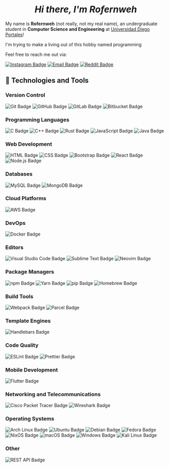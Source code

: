 <h1 align="center"><i>Hi there, I'm Rofernweh</i></h1>

My name is **Rofernweh** (not really, not my real name), an undergraduate student in **Computer Science and Engineering** at [Universidad Diego Portales](https://www.udp.cl/)!

I'm trying to make a living out of this hobby named programming

Feel free to reach me out via:

[![Instagram Badge](https://img.shields.io/badge/-Instagram-E4405F?style=flat-square&logo=instagram&logoColor=white&style=rounded)](https://www.instagram.com/rofernweh/)
[![Email Badge](https://img.shields.io/badge/-Email-EA4335?style=flat-square&logo=Gmail&logoColor=white&style=rounded)](mailto:rofernweh@gmail.com)
[![Reddit Badge](https://img.shields.io/badge/-Reddit-FF4500?style=flat-square&logo=Reddit&logoColor=white&style=rounded)](https://www.reddit.com/user/rofernweeh)

## :toolbox: Technologies and Tools

### Version Control

![Git Badge](https://img.shields.io/badge/-Git-F05032?style=flat-square&logo=git&logoColor=white&style=rounded)
![GitHub Badge](https://img.shields.io/badge/-GitHub-181717?style=flat-square&logo=GitHub&logoColor=white&style=rounded)
![GitLab Badge](https://img.shields.io/badge/-GitLab-FCA121?style=flat-square&logo=GitLab&logoColor=white&style=rounded)
![Bitbucket Badge](https://img.shields.io/badge/-Bitbucket-0052CC?style=flat-square&logo=Bitbucket&logoColor=white&style=rounded)

### Programming Languages


![C Badge](https://img.shields.io/badge/-C-A8B9CC?style=flat-square&logo=C&logoColor=black&style=rounded)
![C++ Badge](https://img.shields.io/badge/-C++-00599C?style=flat-square&logo=C%2B%2B&logoColor=white&style=rounded)
![Rust Badge](https://img.shields.io/badge/-Rust-red?style=flat-square&logo=Rust&logoColor=white&style=rounded)
![JavaScript Badge](https://img.shields.io/badge/-JavaScript-F7DF1E?style=flat-square&logo=JavaScript&logoColor=black&style=rounded)
![Java Badge](https://img.shields.io/badge/-Java-007396?style=flat-square&logo=Java&logoColor=white&style=rounded)

### Web Development

![HTML Badge](https://img.shields.io/badge/-HTML5-E34F26?style=flat-square&logo=HTML5&logoColor=white&style=rounded)
![CSS Badge](https://img.shields.io/badge/-CSS3-1572B6?style=flat-square&logo=CSS3&logoColor=white&style=rounded)
![Bootstrap Badge](https://img.shields.io/badge/-Bootstrap-563D7C?style=flat-square&logo=bootstrap&logoColor=white&style=rounded)
![React Badge](https://img.shields.io/badge/-React-61DAFB?style=flat-square&logo=React&logoColor=black&style=rounded)
![Node.js Badge](https://img.shields.io/badge/-Node.js-339933?style=flat-square&logo=Node.js&logoColor=white&style=rounded)

### Databases

![MySQL Badge](https://img.shields.io/badge/-MySQL-4479A1?style=flat-square&logo=MySQL&logoColor=white&style=rounded)
![MongoDB Badge](https://img.shields.io/badge/-MongoDB-47A248?style=flat-square&logo=MongoDB&logoColor=white&style=rounded)

### Cloud Platforms

![AWS Badge](https://img.shields.io/badge/-Amazon%20AWS-232F3E?style=flat-square&logo=Amazon+AWS&logoColor=white&style=rounded)

### DevOps

![Docker Badge](https://img.shields.io/badge/-Docker-2496ED?style=flat-square&logo=Docker&logoColor=white&style=rounded)

### Editors

![Visual Studio Code Badge](https://img.shields.io/badge/-Visual%20Studio%20Code-007ACC?style=flat-square&logo=Visual+Studio+Code&logoColor=white&style=rounded)
![Sublime Text Badge](https://img.shields.io/badge/-Sublime%20Text-FF9800?style=flat-square&logo=Sublime+Text&logoColor=white&style=rounded)
![Neovim Badge](https://img.shields.io/badge/-Neovim-019733?style=flat-square&logo=Neovim&logoColor=white&style=rounded)

### Package Managers

![npm Badge](https://img.shields.io/badge/-npm-CB3837?style=flat-square&logo=npm&logoColor=white&style=rounded)
![Yarn Badge](https://img.shields.io/badge/-Yarn-2C8EBB?style=flat-square&logo=Yarn&logoColor=white&style=rounded)
![pip Badge](https://img.shields.io/badge/-pip-3776AB?style=flat-square&logo=pypi&logoColor=white&style=rounded)
![Homebrew Badge](https://img.shields.io/badge/-Homebrew-FBB040?style=flat-square&logo=Homebrew&logoColor=white&style=rounded)

### Build Tools

![Webpack Badge](https://img.shields.io/badge/-Webpack-8DD6F9?style=flat-square&logo=Webpack&logoColor=black&style=rounded)
![Parcel Badge](https://img.shields.io/badge/-Parcel-DC3522?style=flat-square&logo=Parcel&logoColor=white&style=rounded)

### Template Engines

![Handlebars Badge](https://img.shields.io/badge/-Handlebars-F0772B?style=flat-square&logo=Handlebars.js&logoColor=black&style=rounded)

### Code Quality

![ESLint Badge](https://img.shields.io/badge/-ESLint-4B32C3?style=flat-square&logo=ESLint&logoColor=white&style=rounded)
![Prettier Badge](https://img.shields.io/badge/-Prettier-F7B93E?style=flat-square&logo=Prettier&logoColor=black&style=rounded)

### Mobile Development

![Flutter Badge](https://img.shields.io/badge/-Flutter-02569B?style=flat-square&logo=Flutter&logoColor=white&style=rounded)

### Networking and Telecommunications

![Cisco Packet Tracer Badge](https://img.shields.io/badge/-Cisco%20Packet%20Tracer-1BA0D7?style=flat-square&logo=Cisco&logoColor=white&style=rounded)
![Wireshark Badge](https://img.shields.io/badge/-Wireshark-1679A7?style=flat-square&logo=Wireshark&logoColor=white&style=rounded)

### Operating Systems

![Arch Linux Badge](https://img.shields.io/badge/-Arch_Linux-1793D1?style=flat-square&logo=Arch+Linux&logoColor=white&style=rounded)
![Ubuntu Badge](https://img.shields.io/badge/-Ubuntu-E95420?style=flat-square&logo=Ubuntu&logoColor=white&style=rounded)
![Debian Badge](https://img.shields.io/badge/-Debian-A81D33?style=flat-square&logo=Debian&logoColor=white&style=rounded)
![Fedora Badge](https://img.shields.io/badge/-Fedora-294172?style=flat-square&logo=Fedora&logoColor=white&style=rounded)
![NixOS Badge](https://img.shields.io/badge/NixOS-5277C3?style=flat-square&logo=nixos&logoColor=white&style=rounded)
![macOS Badge](https://img.shields.io/badge/-macOS-black?style=flat-square&logo=Apple&logoColor=white&style=rounded)
![Windows Badge](https://img.shields.io/badge/-Windows-0078D6?style=flat-square&logo=Windows&logoColor=white&style=rounded)
![Kali Linux Badge](https://img.shields.io/badge/-Kali_Linux-557C94?style=flat-square&logo=Kali+Linux&logoColor=white&style=rounded)

### Other

![REST API Badge](https://img.shields.io/badge/-REST%20API-336791?style=flat-square&logo=API&logoColor=white&style=rounded)

